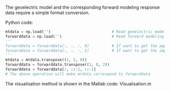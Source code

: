 The geoelectric model and the corresponding forward modeling response data require a simple format conversion.

Python code:
```python
mtdata = np.load('')                           # Read geoelectric model data 
forwarddata = np.load('')                      # Read forward modeling data 
'''
forwarddata = forwarddata[:, :, :, 0]          # If want to get the apparent resistivity
forwarddata = forwarddata[:, :, :, 1]          # If want to get the impedance phases
'''
mtdata = mtdata.transpose((1, 2, 0))
forwarddata = forwarddata.transpose((1, 0, 2))
forwarddata = forwarddata[:, ::-1, ::-1]
# The above operation will make mtdata correspond to forwarddata
```
The visualisation method is shown in the Matlab code: Visualisation.m
